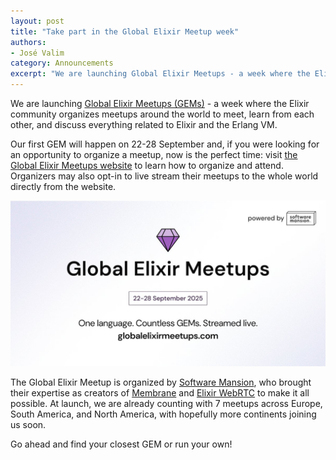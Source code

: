 ```yaml
---
layout: post
title: "Take part in the Global Elixir Meetup week"
authors:
- José Valim
category: Announcements
excerpt: "We are launching Global Elixir Meetups - a week where the Elixir community organizes meetups around the world to meet, learn from each other, and discuss everything related to Elixir and the Erlang VM."
---
```


We are launching [Global Elixir Meetups (GEMs)](https://globalelixirmeetups.com) - a week where the Elixir community organizes meetups around the world to meet, learn from each other, and discuss everything related to Elixir and the Erlang VM.

Our first GEM will happen on 22-28 September and, if you were looking for an opportunity to organize a meetup, now is the perfect time: visit [the Global Elixir Meetups website](https://globalelixirmeetups.com) to learn how to organize and attend. Organizers may also opt-in to live stream their meetups to the whole world directly from the website.

![Global Elixir Meetup banner](/images/contents/gem.jpeg "Global Elixir Meetup banner")

The Global Elixir Meetup is organized by [Software Mansion](https://swmansion.com), who brought their expertise as creators of [Membrane](https://membrane.stream) and [Elixir WebRTC](https://elixir-webrtc.org) to make it all possible. At launch, we are already counting with 7 meetups across Europe, South America, and North America, with hopefully more continents joining us soon.

Go ahead and find your closest GEM or run your own!

